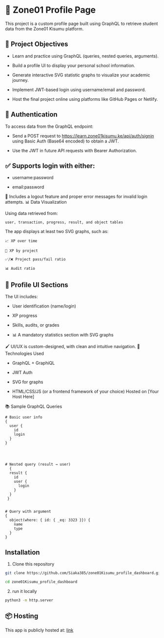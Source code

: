 # 📘 Zone01 Profile Page

This project is a custom profile page built using GraphQL to retrieve student data from the Zone01 Kisumu platform.

## 🚀 Project Objectives

- Learn and practice using GraphQL (queries, nested queries, arguments).

- Build a profile UI to display your personal school information.

- Generate interactive SVG statistic graphs to visualize your academic journey.

- Implement JWT-based login using username/email and password.

- Host the final project online using platforms like GitHub Pages or Netlify.

## 🔐 Authentication

To access data from the GraphQL endpoint:

- Send a POST request to https://learn.zone01kisumu.ke/api/auth/signin using Basic Auth (Base64 encoded) to obtain a JWT.

- Use the JWT in future API requests with Bearer Authorization.

## ✅ Supports login with either:

- username:password

- email:password


🧾 Includes a logout feature and proper error messages for invalid login attempts.
📊 Data Visualization

Using data retrieved from:

    user, transaction, progress, result, and object tables

The app displays at least two SVG graphs, such as:

    📈 XP over time

    📘 XP by project

    ✅/❌ Project pass/fail ratio

    📊 Audit ratio

## 🧾 Profile UI Sections

The UI includes:

- User identification (name/login)

- XP progress

- Skills, audits, or grades

- 📊 A mandatory statistics section with SVG graphs

🖌️ UI/UX is custom-designed, with clean and intuitive navigation.
🔧 Technologies Used

- GraphQL + GraphiQL

- JWT Auth

- SVG for graphs

- HTML/CSS/JS (or a frontend framework of your choice)
    Hosted on [Your Host Here]

📚 Sample GraphQL Queries

```
# Basic user info
{
  user {
    id
    login
  }
}




# Nested query (result → user)
  {
  result {
    id
    user {
      login
    }
  }
 } 
 

# Query with argument
{
  object(where: { id: { _eq: 3323 }}) {
    name
    type
  }
}
```

## Installation
1. Clone this repository
```bash
git clone https://github.com/Siaka385/zone01Kisumu_profile_dashboard.git

cd zone01Kisumu_profile_dashboard
```

2. run it locally
```bash
python3 -m http.server
```


## 📦 Hosting


This app is publicly hosted at:
[link](https://zone01-kisumu-profile-dashboard-aaxq5ernj-siaka385s-projects.vercel.app/)